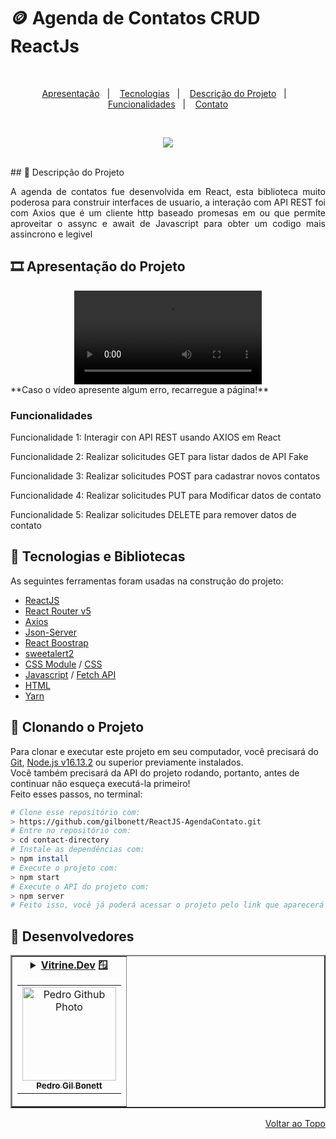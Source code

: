 # 🪙 Agenda de Contatos CRUD ReactJs

<br>
<p align="center">
  <a href="#-apresentação-em-vídeo-do-projeto">Apresentação</a>&nbsp;&nbsp;&nbsp;|&nbsp;&nbsp;&nbsp;
  <a href="#-tecnologias-utilizadas">Tecnologias</a>&nbsp;&nbsp;&nbsp;|&nbsp;&nbsp;&nbsp;
  <a href="#-sobre">Descrição do Projeto</a>&nbsp;&nbsp;&nbsp;|&nbsp;&nbsp;&nbsp;
  <a href="#-funcionalidades">Funcionalidades</a>&nbsp;&nbsp;&nbsp;|&nbsp;&nbsp;&nbsp;
  <a href="#-contato-dos-contribuintes">Contato</a>
</p>
<br>
<p align="center">
<img src="http://img.shields.io/static/v1?label=STATUS&message=EM%20DESENVOLVIMENTO&color=GREEN&style=for-the-badge"/>
</p>
<br>
## 📝 Descripção do Projeto

<p align="justify">A agenda de contatos fue desenvolvida em React, esta biblioteca muito poderosa para construir interfaces de usuario, a interação com API REST foi com Axios que é um cliente http baseado promesas em ou que permite aproveitar o assync e await de Javascript para obter um codigo mais assincrono e legivel</p>

## 🎞️ Apresentação do Projeto

<div align="center">
  <video src="https://user-images.githubusercontent.com/101142283/210625813-5bcf7178-8a00-47db-b2a5-ac1bb438f765.mp4">
</div>
 **Caso o vídeo apresente algum erro, recarregue a página!**<br>

### Funcionalidades
<div>
<p>Funcionalidade 1: Interagir con API REST usando AXIOS em React</p> 
<p>Funcionalidade 2: Realizar solicitudes GET para listar dados de API Fake</p> 
<p>Funcionalidade 3: Realizar solicitudes POST para cadastrar novos contatos</p> 
<p>Funcionalidade 4: Realizar solicitudes PUT para Modificar datos de contato</p> 
<p>Funcionalidade 5: Realizar solicitudes DELETE para remover datos de contato</p>
</div>

## 🚀 Tecnologias e Bibliotecas

As seguintes ferramentas foram usadas na construção do projeto:
-   [ReactJS](https://pt-br.reactjs.org)
-   [React Router v5](https://v5.reactrouter.com/web/guides/quick-start)
-   [Axios](https://www.npmjs.com/package/axios)
-   [Json-Server](https://www.npmjs.com/package/json-server)
-   [React Boostrap](https://react-bootstrap.github.io/)
-   [sweetalert2](https://sweetalert2.github.io/)
-   [CSS Module](https://github.com/css-modules/css-modules) / [CSS](https://developer.mozilla.org/en-US/docs/Web/CSS)
-   [Javascript](https://developer.mozilla.org/en-US/docs/Web/JavaScript) / [Fetch API](https://developer.mozilla.org/en-US/docs/Web/API/Fetch_API)
-   [HTML](https://developer.mozilla.org/en-US/docs/Web/HTML)
-   [Yarn](https://yarnpkg.com/)

## 📖 Clonando o Projeto

Para clonar e executar este projeto em seu computador, você precisará do [Git](https://git-scm.com/), [Node.js v16.13.2](https://nodejs.org/en/) ou superior previamente instalados.<br>
Você também precisará da API do projeto rodando, portanto, antes de continuar não esqueça executá-la primeiro!<br>
Feito esses passos, no terminal:

```bash
# Clone esse repositório com:
> https://github.com/gilbonett/ReactJS-AgendaContato.git
# Entre no repositório com:
> cd contact-directory
# Instale as dependências com:
> npm install
# Execute o projeto com:
> npm start
# Execute o API do projeto com:
> npm server
# Feito isso, você já poderá acessar o projeto pelo link que aparecerá no terminal! (algo como http://192.168.100.7:3000/ ou http://localhost:3000/)
```

## 🤝 Desenvolvedores

<table border="2">
  <tr>
    <td align="center">
      <details>
        <summary>
          <b><a href="https://cursos.alura.com.br/vitrinedev/gilbonett">Vitrine.Dev</a> 🪟</b>
          <table>
            <tr>
              <td align="center">
                <a href="https://github.com/gilbonett">
                  <img src="https://avatars.githubusercontent.com/u/101142283?s=400&u=65a54baa757bd9fd2fc3507447850d1f071002c5&v=4" width="150px;" alt="Pedro Github Photo"/>
                </a>
                <br>
                <a href="https://www.linkedin.com/in/gilbonett/">
                  <sub>
                    <b>Pedro Gil Bonett</b>
                  </sub>
                </a>
              </td>
            </tr>
          </table>
        </summary>

| :placard: Vitrine.Dev | Pedro Gil Bonett |
| -------------  | --- |
| :sparkles: Nome        | **Agenda de Contatos CRUD ReactJs**
| :label: Tecnologias | ReactJs
| :camera: Img         | <img src="https://user-images.githubusercontent.com/101142283/210625845-64f3e513-e68f-4ad3-817b-d930f21ad8a7.jpg#vitrinedev" alt="vitrine.dev thumb" width="100%"/>

</details>
</td>
</tr>
</table>

<p align="right">
  <a href="#-agenda_de_contatos_crud_reactjs">Voltar ao Topo</a>
</p>


